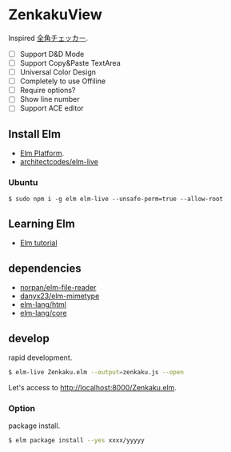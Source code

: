 # ZenkakuView

Inspired [全角チェッカー](https://ao-system.net/doublecharcheck/).

- [ ] Support D&D Mode
- [ ] Support Copy&Paste TextArea
- [ ] Universal Color Design
- [ ] Completely to use Offiline
- [ ] Require options?
- [ ] Show line number
- [ ] Support ACE editor

## Install Elm

- [Elm Platform](http://elm-lang.org/install).
- [architectcodes/elm-live](https://github.com/architectcodes/elm-live)

### Ubuntu

```shell
$ sudo npm i -g elm elm-live --unsafe-perm=true --allow-root
```

## Learning Elm

- [Elm tutorial](https://www.elm-tutorial.org/jp/)

## dependencies

- [norpan/elm-file-reader](http://package.elm-lang.org/packages/norpan/elm-file-reader/2.0.1/)
- [danyx23/elm-mimetype](http://package.elm-lang.org/packages/danyx23/elm-mimetype/4.0.0/)
- [elm-lang/html](http://package.elm-lang.org/packages/elm-lang/html/2.0.0/)
- [elm-lang/core](http://package.elm-lang.org/packages/elm-lang/core/5.1.1/)

## develop

rapid development.

```sh
$ elm-live Zenkaku.elm --output=zenkaku.js --open
```

Let's access to [http://localhost:8000/Zenkaku.elm](http://localhost:8000/Zenkaku.elm).

### Option

package install.

```sh
$ elm package install --yes xxxx/yyyyy
```